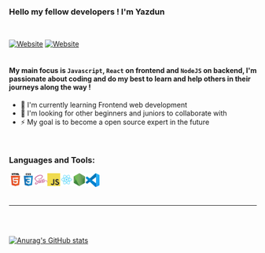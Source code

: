 ### Hello my fellow developers ! I'm Yazdun 
<br />

[![Website](https://img.shields.io/website?label=frontendmentor&style=for-the-badge&url=https://www.frontendmentor.io/profile/Yazdun)](https://www.frontendmentor.io/profile/Yazdun)
[![Website](https://img.shields.io/website?label=Codewars&style=for-the-badge&url=https://www.codewars.com/users/Yazdun)](https://www.codewars.com/users/Yazdun)
<br />
<br />


#### My main focus is `Javascript`, `React` on frontend and `NodeJS` on backend, I'm passionate about coding and do my best to learn and help others in their journeys along the way !

- 📕 I'm currently learning Frontend web development
- 🔎 I'm looking for other beginners and juniors to collaborate with
- ⚡ My goal is to become a open source expert in the future
<br />

### Languages and Tools:


<img align="left" alt="HTML5" width="26px" src="https://raw.githubusercontent.com/github/explore/80688e429a7d4ef2fca1e82350fe8e3517d3494d/topics/html/html.png" />
<img align="left" alt="CSS3" width="26px" src="https://raw.githubusercontent.com/github/explore/80688e429a7d4ef2fca1e82350fe8e3517d3494d/topics/css/css.png" />
<img align="left" alt="Sass" width="26px" src="https://raw.githubusercontent.com/github/explore/80688e429a7d4ef2fca1e82350fe8e3517d3494d/topics/sass/sass.png" />
<img align="left" alt="JavaScript" width="26px" src="https://raw.githubusercontent.com/github/explore/80688e429a7d4ef2fca1e82350fe8e3517d3494d/topics/javascript/javascript.png" />
<img align="left" alt="React" width="26px" src="https://raw.githubusercontent.com/github/explore/80688e429a7d4ef2fca1e82350fe8e3517d3494d/topics/react/react.png" />
<img align="left" alt="Node.js" width="26px" src="https://raw.githubusercontent.com/github/explore/80688e429a7d4ef2fca1e82350fe8e3517d3494d/topics/nodejs/nodejs.png" />
<img align="left" alt="Visual Studio Code" width="28px" src="https://raw.githubusercontent.com/github/explore/80688e429a7d4ef2fca1e82350fe8e3517d3494d/topics/visual-studio-code/visual-studio-code.png" />


<br />
<br />
<br />



---
<br />
<br />


[![Anurag's GitHub stats](https://github-readme-stats.vercel.app/api?username=Yazdun&show_icons=true&theme=github_dark )](https://github.com/anuraghazra/github-readme-stats)


<br />
<br />
